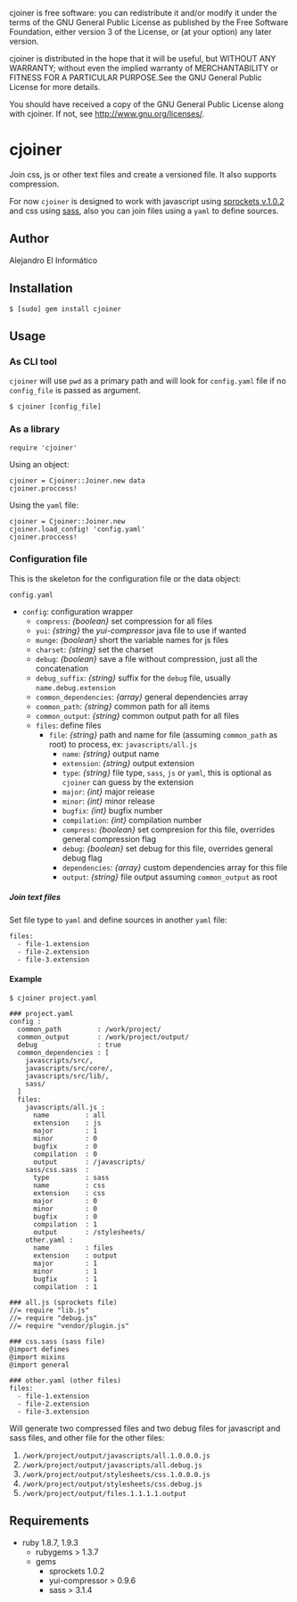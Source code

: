 cjoiner is free software: you can redistribute it and/or modify
it under the terms of the GNU General Public License as published by
the Free Software Foundation, either version 3 of the License, or
(at your option) any later version.

cjoiner is distributed in the hope that it will be useful,
but WITHOUT ANY WARRANTY; without even the implied warranty of
MERCHANTABILITY or FITNESS FOR A PARTICULAR PURPOSE.See the
GNU General Public License for more details.

You should have received a copy of the GNU General Public License
along with cjoiner. If not, see <http://www.gnu.org/licenses/>.

cjoiner
========================================
Join css, js or other text files and create a versioned file. It also supports compression.

For now `cjoiner` is designed to work with javascript using [sprockets v.1.0.2](https://github.com/sstephenson/sprockets/tree/1.0.2) and css using [sass](http://sass-lang.com/), also you can join files using a `yaml` to define sources.

Author
----------------------------------------
Alejandro El Informático

Installation
----------------------------

    $ [sudo] gem install cjoiner

Usage
----------------------------------------
### As CLI tool
`cjoiner` will use `pwd` as a primary path and will look for `config.yaml` file if no `config_file` is passed as argument.

    $ cjoiner [config_file]

### As a library

    require 'cjoiner'

Using an object:

    cjoiner = Cjoiner::Joiner.new data
    cjoiner.proccess!

Using the `yaml` file:

    cjoiner = Cjoiner::Joiner.new
    cjoiner.load_config! 'config.yaml'
    cjoiner.proccess!

### Configuration file
This is the skeleton for the configuration file or the data object:

`config.yaml`

* `config`: configuration wrapper
    * `compress`: _{boolean}_ set compression for all files
    * `yui`: _{string}_ the _yui-compressor_ java file to use if wanted
    * `munge`: _{boolean}_ short the variable names for js files
    * `charset`: _{string}_ set the charset
    * `debug`: _{boolean}_ save a file without compression, just all the concatenation
    * `debug_suffix`: _{string}_ suffix for the `debug` file, usually `name.debug.extension`
    * `common_dependencies`: _{array}_ general dependencies array
    * `common_path`: _{string}_ common path for all items
    * `common_output`: _{string}_ common output path for all files
    * `files`: define files
        * `file`: _{string}_ path and name for file (assuming `common_path` as root) to process, ex: `javascripts/all.js`
            * `name`: _{string}_ output name
            * `extension`: _{string}_ output extension
            * `type`: _{string}_ file type, `sass`, `js` or `yaml`, this is optional as `cjoiner` can guess by the extension
            * `major`: _{int}_ major release
            * `minor`: _{int}_ minor release
            * `bugfix`: _{int}_ bugfix number
            * `compilation`: _{int}_ compilation number
            * `compress`: _{boolean}_ set compresion for this file, overrides general compression flag
            * `debug`: _{boolean}_ set debug for this file, overrides general debug flag
            * `dependencies`: _{array}_ custom dependencies array for this file
            * `output`: _{string}_ file output assuming `common_output` as root

##### Join text files
Set file type to `yaml` and define sources in another `yaml` file:

    files:
      - file-1.extension
      - file-2.extension
      - file-3.extension

#### Example

    $ cjoiner project.yaml

    ### project.yaml
    config :
      common_path         : /work/project/
      common_output       : /work/project/output/
      debug               : true
      common_dependencies : [
        javascripts/src/,
        javascripts/src/core/,
        javascripts/src/lib/,
        sass/
      ]
      files:
        javascripts/all.js :
          name         : all
          extension    : js
          major        : 1
          minor        : 0
          bugfix       : 0
          compilation  : 0
          output       : /javascripts/
        sass/css.sass  :
          type         : sass
          name         : css
          extension    : css
          major        : 0
          minor        : 0
          bugfix       : 0
          compilation  : 1
          output       : /stylesheets/
        other.yaml :
          name         : files
          extension    : output
          major        : 1
          minor        : 1
          bugfix       : 1
          compilation  : 1

    ### all.js (sprockets file)
    //= require "lib.js"
    //= require "debug.js"
    //= require "vendor/plugin.js"

    ### css.sass (sass file)
    @import defines
    @import mixins
    @import general

    ### other.yaml (other files)
    files:
      - file-1.extension
      - file-2.extension
      - file-3.extension

Will generate two compressed files and two debug files for javascript and sass files, and other file for the other files:

1. `/work/project/output/javascripts/all.1.0.0.0.js`
2. `/work/project/output/javascripts/all.debug.js`
3. `/work/project/output/stylesheets/css.1.0.0.0.js`
4. `/work/project/output/stylesheets/css.debug.js`
5. `/work/project/output/files.1.1.1.1.output`

Requirements
----------------------------------------
* ruby 1.8.7, 1.9.3
    * rubygems > 1.3.7
    * gems
        * sprockets 1.0.2
        * yui-compressor > 0.9.6
        * sass > 3.1.4
